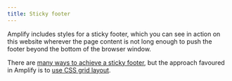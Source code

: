 ```yaml
---
title: Sticky footer
---
```

Amplify includes styles for a sticky footer, which you can see in action on this website wherever the page content is not long enough to push the footer beyond the bottom of the browser window.

There are [many ways to achieve a sticky footer](https://css-tricks.com/couple-takes-sticky-footer/), but the approach favoured in Amplify is to [use CSS grid layout](https://css-tricks.com/couple-takes-sticky-footer/#aa-there-is-grid).